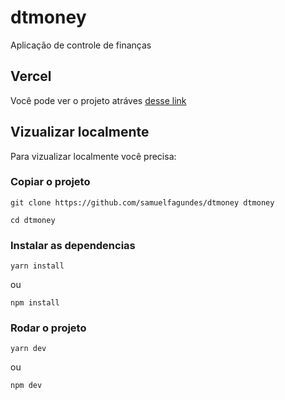 # dtmoney

Aplicação de controle de finanças

## Vercel

Você pode ver o projeto atráves [desse link](https://dtmoney-dusky-alpha.vercel.app/)

## Vizualizar localmente

Para vizualizar localmente você precisa:

### Copiar o projeto

```
git clone https://github.com/samuelfagundes/dtmoney dtmoney
```

```
cd dtmoney
```

### Instalar as dependencias

```
yarn install
```
ou
```
npm install
```

### Rodar o projeto

```
yarn dev
```
ou
```
npm dev
```
